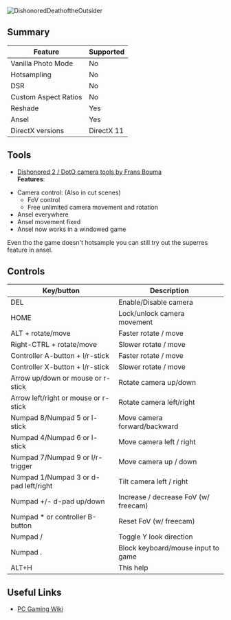 ![DishonoredDeathoftheOutsider](Images\DishonoredDeathoftheOutsider.png "Shot by Originalnicodr")


## Summary

Feature | Supported
--|--
Vanilla Photo Mode | No
Hotsampling | No 
DSR | No
Custom Aspect Ratios | No
Reshade | Yes 
Ansel | Yes
DirectX versions | DirectX 11
 
## Tools

* [Dishonored 2 / DotO camera tools by Frans Bouma](https://github.com/FransBouma/InjectableGenericCameraSystem/releases/tag/DH2_102)  
**Features**:
- Camera control: (Also in cut scenes)
	- FoV control
	- Free unlimited camera movement and rotation 
- Ansel everywhere
- Ansel movement fixed
- Ansel now works in a windowed game

Even tho the game doesn't hotsample you can still try out the superres feature in ansel.

## Controls

Key/button | Description
--|--
DEL | Enable/Disable camera
HOME |	Lock/unlock camera movement
ALT + rotate/move |	Faster rotate / move
Right-CTRL + rotate/move | Slower rotate / move
Controller A-button + l/r-stick | Faster rotate / move
Controller X-button + l/r-stick | Slower rotate / move
Arrow up/down or mouse or r-stick | Rotate camera up/down
Arrow left/right or mouse or r-stick | Rotate camera left/right
Numpad 8/Numpad 5 or l-stick | Move camera forward/backward
Numpad 4/Numpad 6 or l-stick | Move camera left / right
Numpad 7/Numpad 9 or l/r-trigger | Move camera up / down
Numpad 1/Numpad 3 or d-pad left/right | Tilt camera left / right
Numpad +/- d-pad up/down | Increase / decrease FoV (w/ freecam)
Numpad * or controller B-button | Reset FoV (w/ freecam)
Numpad / | Toggle Y look direction
Numpad . | Block keyboard/mouse input to game
ALT+H | This help

## Useful Links

* [PC Gaming Wiki](https://www.pcgamingwiki.com/wiki/Dishonored:_Death_of_the_Outsider)
